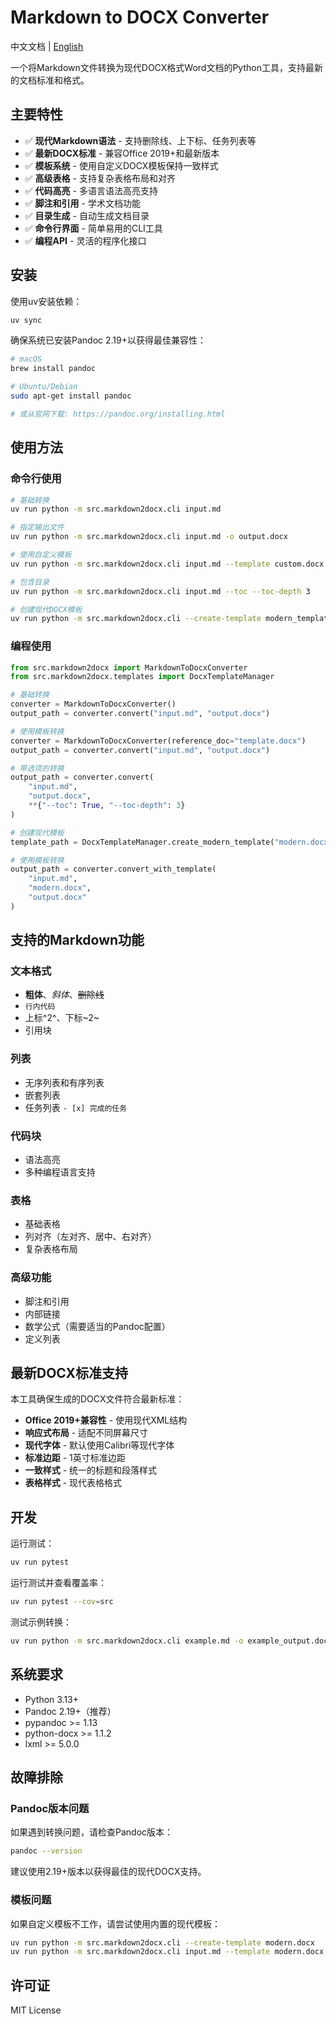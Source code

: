 # Markdown to DOCX Converter

中文文档 | [English](README.md)

一个将Markdown文件转换为现代DOCX格式Word文档的Python工具，支持最新的文档标准和格式。

## 主要特性

- ✅ **现代Markdown语法** - 支持删除线、上下标、任务列表等
- ✅ **最新DOCX标准** - 兼容Office 2019+和最新版本
- ✅ **模板系统** - 使用自定义DOCX模板保持一致样式
- ✅ **高级表格** - 支持复杂表格布局和对齐
- ✅ **代码高亮** - 多语言语法高亮支持
- ✅ **脚注和引用** - 学术文档功能
- ✅ **目录生成** - 自动生成文档目录
- ✅ **命令行界面** - 简单易用的CLI工具
- ✅ **编程API** - 灵活的程序化接口

## 安装

使用uv安装依赖：

```bash
uv sync
```

确保系统已安装Pandoc 2.19+以获得最佳兼容性：

```bash
# macOS
brew install pandoc

# Ubuntu/Debian
sudo apt-get install pandoc

# 或从官网下载: https://pandoc.org/installing.html
```

## 使用方法

### 命令行使用

```bash
# 基础转换
uv run python -m src.markdown2docx.cli input.md

# 指定输出文件
uv run python -m src.markdown2docx.cli input.md -o output.docx

# 使用自定义模板
uv run python -m src.markdown2docx.cli input.md --template custom.docx

# 包含目录
uv run python -m src.markdown2docx.cli input.md --toc --toc-depth 3

# 创建现代DOCX模板
uv run python -m src.markdown2docx.cli --create-template modern_template.docx
```

### 编程使用

```python
from src.markdown2docx import MarkdownToDocxConverter
from src.markdown2docx.templates import DocxTemplateManager

# 基础转换
converter = MarkdownToDocxConverter()
output_path = converter.convert("input.md", "output.docx")

# 使用模板转换
converter = MarkdownToDocxConverter(reference_doc="template.docx")
output_path = converter.convert("input.md", "output.docx")

# 带选项的转换
output_path = converter.convert(
    "input.md", 
    "output.docx",
    **{"--toc": True, "--toc-depth": 3}
)

# 创建现代模板
template_path = DocxTemplateManager.create_modern_template("modern.docx")

# 使用模板转换
output_path = converter.convert_with_template(
    "input.md", 
    "modern.docx", 
    "output.docx"
)
```

## 支持的Markdown功能

### 文本格式
- **粗体**、*斜体*、~~删除线~~
- `行内代码`
- 上标^2^、下标~2~
- 引用块

### 列表
- 无序列表和有序列表
- 嵌套列表
- 任务列表 `- [x] 完成的任务`

### 代码块
- 语法高亮
- 多种编程语言支持

### 表格
- 基础表格
- 列对齐（左对齐、居中、右对齐）
- 复杂表格布局

### 高级功能
- 脚注和引用
- 内部链接
- 数学公式（需要适当的Pandoc配置）
- 定义列表

## 最新DOCX标准支持

本工具确保生成的DOCX文件符合最新标准：

- **Office 2019+兼容性** - 使用现代XML结构
- **响应式布局** - 适配不同屏幕尺寸
- **现代字体** - 默认使用Calibri等现代字体
- **标准边距** - 1英寸标准边距
- **一致样式** - 统一的标题和段落样式
- **表格样式** - 现代表格格式

## 开发

运行测试：

```bash
uv run pytest
```

运行测试并查看覆盖率：

```bash
uv run pytest --cov=src
```

测试示例转换：

```bash
uv run python -m src.markdown2docx.cli example.md -o example_output.docx
```

## 系统要求

- Python 3.13+
- Pandoc 2.19+（推荐）
- pypandoc >= 1.13
- python-docx >= 1.1.2
- lxml >= 5.0.0

## 故障排除

### Pandoc版本问题
如果遇到转换问题，请检查Pandoc版本：

```bash
pandoc --version
```

建议使用2.19+版本以获得最佳的现代DOCX支持。

### 模板问题
如果自定义模板不工作，请尝试使用内置的现代模板：

```bash
uv run python -m src.markdown2docx.cli --create-template modern.docx
uv run python -m src.markdown2docx.cli input.md --template modern.docx
```

## 许可证

MIT License